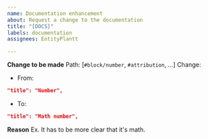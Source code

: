```yaml
---
name: Documentation enhancement
about: Request a change to the documentation
title: "[DOCS]"
labels: documentation
assignees: EntityPlantt

---
```


**Change to be made**
Path: [`#block/number`, `#attribution`, ...]
Change:
- From:
```json
"title": "Number",
```
- To:
```json
"title": "Math number",
```

**Reason**
Ex. It has to be more clear that it's math.
